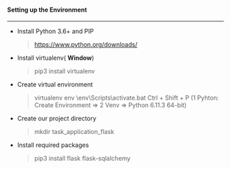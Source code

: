 #### Setting up the Environment
------------------------------------------------

* Install Python 3.6+ and PIP
  > https://www.python.org/downloads/

* Install virtualenv( **Window**)
  > pip3 install virtualenv

* Create virtual environment 
  > virtualenv env
  > \env\Scripts\activate.bat
  > Ctrl + Shift + P (1 Pyhton: Create Environment    =>    2 Venv   =>       Python 6.11.3 64-bit)

* Create our project directory
  > mkdir task_application_flask

* Install required packages
  > pip3 install flask flask-sqlalchemy